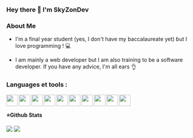 ### Hey there 👋 I'm SkyZonDev

### About Me
- I'm a final year student (yes, I don't have my baccalaureate yet) but I love programming ! 💻

- I am mainly a web developer but I am also training to be a software developer. If you have any advice, I'm all ears 👌

### Languages et tools :
<img width="30px" align="left" src="https://cdn.jsdelivr.net/gh/devicons/devicon@latest/icons/vscode/vscode-original.svg" /> 
<img width="30px" align="left" src="https://cdn.jsdelivr.net/gh/devicons/devicon@latest/icons/visualstudio/visualstudio-original.svg" /> 
<img width="30px" align="left" src="https://cdn.jsdelivr.net/gh/devicons/devicon@latest/icons/html5/html5-original.svg" /> 
<img width="30px" align="left" src="https://cdn.jsdelivr.net/gh/devicons/devicon@latest/icons/css3/css3-original.svg" /> 
<img width="30px" align="left" src="https://cdn.jsdelivr.net/gh/devicons/devicon@latest/icons/javascript/javascript-original.svg" /> 
<img width="30px" align="left" src="https://cdn.jsdelivr.net/gh/devicons/devicon@latest/icons/nodejs/nodejs-original-wordmark.svg" /> 
<img width="30px" align="left" src="https://cdn.jsdelivr.net/gh/devicons/devicon@latest/icons/jquery/jquery-original.svg" /> 
<img width="30px" align="left" src="https://cdn.jsdelivr.net/gh/devicons/devicon@latest/icons/php/php-original.svg" /> 
<img width="30px" align="left" src="https://cdn.jsdelivr.net/gh/devicons/devicon@latest/icons/mysql/mysql-original-wordmark.svg" /> 
<img width="30px" src="https://cdn.jsdelivr.net/gh/devicons/devicon@latest/icons/python/python-original-wordmark.svg" /> 

**⭐Github Stats**

<img align=top src="https://github-readme-stats.vercel.app/api/top-langs/?username=skyzondev&layout=compact&show_icons=true&title_color=ffffff&icon_color=34abeb&text_color=daf7dc&bg_color=151515"/>
<img align=top src="https://github-readme-stats.vercel.app/api?username=skyzondev&show_icons=true&title_color=ffffff&icon_color=34abeb&text_color=daf7dc&bg_color=151515"/>
